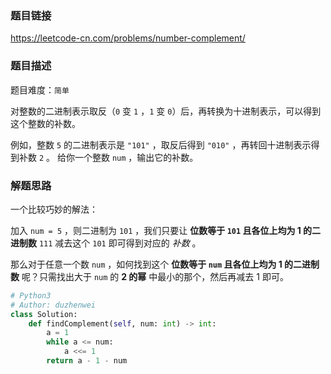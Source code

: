### 题目链接
https://leetcode-cn.com/problems/number-complement/

### 题目描述
题目难度：```简单```

对整数的二进制表示取反（```0``` 变 ```1``` ，```1``` 变 ```0```）后，再转换为十进制表示，可以得到这个整数的补数。

例如，整数 ```5``` 的二进制表示是 ```"101"``` ，取反后得到 ```"010"``` ，再转回十进制表示得到补数 ```2``` 。
给你一个整数 ```num``` ，输出它的补数。

### 解题思路
一个比较巧妙的解法：

加入 ```num = 5``` ，则二进制为 ```101``` ，我们只要让 **位数等于 ```101``` 且各位上均为 1 的二进制数** ```111``` 减去这个 ```101``` 即可得到对应的 *补数* 。

那么对于任意一个数 ```num``` ，如何找到这个 **位数等于 ```num``` 且各位上均为 1 的二进制数** 呢？只需找出大于 ```num``` 的 **2 的幂** 中最小的那个，然后再减去 1 即可。

```python
# Python3
# Author: duzhenwei
class Solution:
    def findComplement(self, num: int) -> int:
        a = 1
        while a <= num:
            a <<= 1
        return a - 1 - num
```